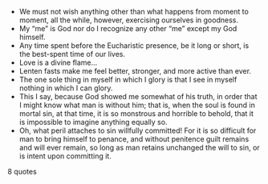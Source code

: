  - We must not wish anything other than what happens from moment to moment, all the while, however, exercising ourselves in goodness.
 - My “me” is God nor do I recognize any other “me” except my God himself.
 - Any time spent before the Eucharistic presence, be it long or short, is the best-spent time of our lives.
 - Love is a divine flame...
 - Lenten fasts make me feel better, stronger, and more active than ever.
 - The one sole thing in myself in which I glory is that I see in myself nothing in which I can glory.
 - This I say, because God showed me somewhat of his truth, in order that I might know what man is without him; that is, when the soul is found in mortal sin, at that time, it is so monstrous and horrible to behold, that it is impossible to imagine anything equally so.
 - Oh, what peril attaches to sin willfully committed! For it is so difficult for man to bring himself to penance, and without penitence guilt remains and will ever remain, so long as man retains unchanged the will to sin, or is intent upon committing it.

8 quotes